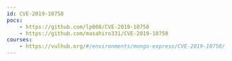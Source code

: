 ```yaml
---
id: CVE-2019-10758
pocs:
    - https://github.com/lp008/CVE-2019-10758
    - https://github.com/masahiro331/CVE-2019-10758
courses:
    - https://vulhub.org/#/environments/mongo-express/CVE-2019-10758/
---
```


